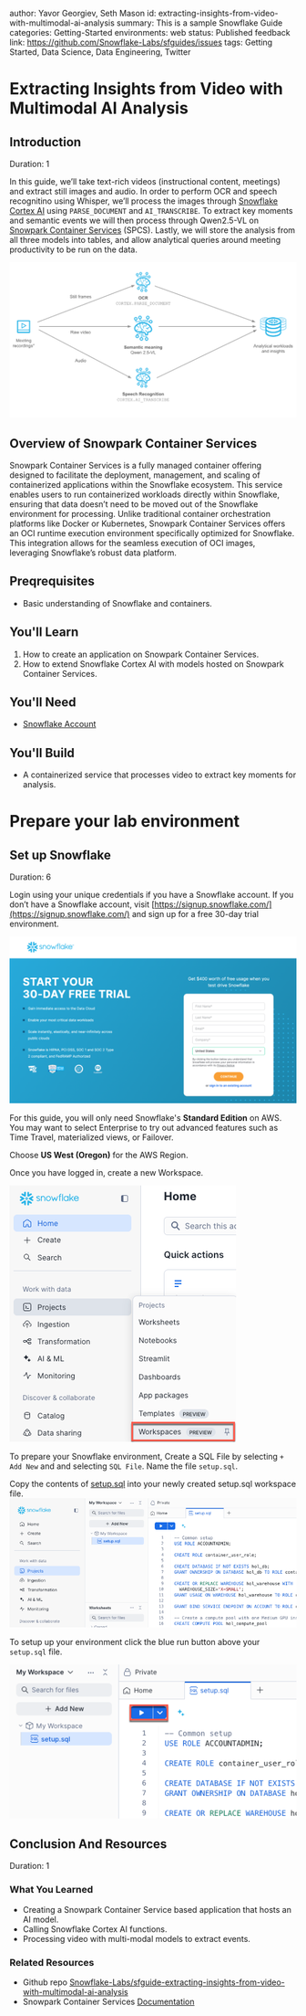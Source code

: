 author: Yavor Georgiev, Seth Mason
id: extracting-insights-from-video-with-multimodal-ai-analysis
summary: This is a sample Snowflake Guide
categories: Getting-Started
environments: web
status: Published 
feedback link: https://github.com/Snowflake-Labs/sfguides/issues
tags: Getting Started, Data Science, Data Engineering, Twitter 

# Extracting Insights from Video with Multimodal AI Analysis
<!-- ------------------------ -->

## Introduction

Duration: 1

In this guide, we’ll take text-rich videos (instructional content, meetings) and extract still images and audio. In order to perform OCR and speech recognitino using Whisper, we’ll process the images through [Snowflake Cortex AI](https://www.snowflake.com/en/product/features/cortex/) using `PARSE_DOCUMENT` and `AI_TRANSCRIBE`. To extract key moments and semantic events we will then process through Qwen2.5-VL on [Snowpark Container Services](https://docs.snowflake.com/en/developer-guide/snowpark-container-services/overview) (SPCS). Lastly, we will store the analysis from all three models into tables, and allow analytical queries around meeting productivity to be run on the data.

![1](assets/1_arch_diagram.png)

## Overview of Snowpark Container Services

Snowpark Container Services is a fully managed container offering designed to facilitate the deployment, management, and scaling of containerized applications within the Snowflake ecosystem. This service enables users to run containerized workloads directly within Snowflake, ensuring that data doesn’t need to be moved out of the Snowflake environment for processing. Unlike traditional container orchestration platforms like Docker or Kubernetes, Snowpark Container Services offers an OCI runtime execution environment specifically optimized for Snowflake. This integration allows for the seamless execution of OCI images, leveraging Snowflake’s robust data platform. 

## Preqrequisites

* Basic understanding of Snowflake and containers.


## You'll Learn

1. How to create an application on Snowpark Container Services.
2. How to extend Snowflake Cortex AI with models hosted on Snowpark Container Services.

## You'll Need

* [Snowflake Account](https://signup.snowflake.com/?utm_cta=quickstarts_)

## You'll Build

* A containerized service that processes video to extract key moments for analysis.
  


# Prepare your lab environment

## Set up Snowflake

Duration: 6

Login using your unique credentials if you have a Snowflake account. If you don’t have a Snowflake account, visit [https://signup.snowflake.com/](https://signup.snowflake.com/) and sign up for a free 30-day trial environment.

![new_trial](assets/2_start_snowflake_trial.png)


For this guide, you will only need Snowflake's **Standard Edition** on AWS. You may want to select Enterprise to try out advanced features such as Time Travel, materialized views, or Failover.

Choose **US West (Oregon)** for the AWS Region.

Once you have logged in, create a new Workspace.


![3](assets/3_workspace.png)

To prepare your Snowflake environment, Create a SQL File by selecting `+ Add New` and and selecting `SQL File`. Name the file `setup.sql`.

Copy the contents of [setup.sql](https://github.com/Snowflake-Labs/sfguide-extracting-insights-from-video-with-multimodal-ai-analysis/blob/main/setup.sql) into your newly created setup.sql workspace file.
![4](assets/4_create_setup_sql_file.png)


To setup up your environment click the blue run button above your `setup.sql` file.

![5](assets/5_run_setup.png)

## Conclusion And Resources
Duration: 1


### What You Learned

- Creating a Snowpark Container Service based application that hosts an AI model.
- Calling Snowflake Cortex AI functions.
- Processing video with multi-modal models to extract events.

### Related Resources

- Github repo [Snowflake-Labs/sfguide-extracting-insights-from-video-with-multimodal-ai-analysis](https://github.com/Snowflake-Labs/sfguide-extracting-insights-from-video-with-multimodal-ai-analysis)
- Snowpark Container Services [Documentation](https://docs.snowflake.com/en/developer-guide/snowpark-container-services/overview)



